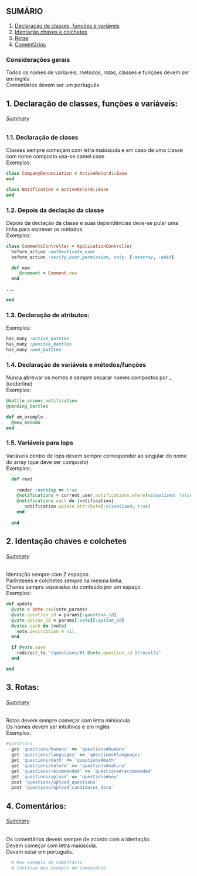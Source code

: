 
## SUMÁRIO
1. [Declaração de classes, funções e variáveis](#head1)<br />
2. [Identação chaves e colchetes](#head2)<br />
3. [Rotas](#head3)<br />
4. [Comentários](#head4)<br />

### Considerações gerais
Todos os nomes de variáveis, métodos, rotas, classes e funções devem ser em inglês <br>
Comentários devem ser um português

<a name="head1"></a>
## 1. Declaração de classes, funções e variáveis:
###### [Summary](#summary1)

### 1.1. Declaração de clases
Classes sempre começam com letra maiúscula e em caso de uma classe com nome composto usa-se camel case <br>
Exemplos:

```ruby
class CompanyDenunciation < ActiveRecord::Base
end
```
```ruby
class Notification < ActiveRecord::Base
end
```

### 1.2. Depois da declação da classe
Depois da declação da classe e suas dependências deve-se pular uma linha para escrever os métodos.
<br>
Exemplos:

```ruby
class CommentsController < ApplicationController
  before_action :authenticate_user
  before_action :verify_user_permission, only: [:destroy, :edit]

  def new
     @comment = Comment.new
  end

...

end
```

### 1.3. Declaração de atributos:
Exemplos:

```ruby
has_many :active_battles
has_many :passive_battles
has_many :won_battles
```

### 1.4. Declaração de variáveis e métodos/funções
Nunca abreviar os nomes e sempre separar nomes compostos por _ (underline)
<br>
Exemplos:

```ruby
@battle_answer_notification
@pending_battles
```

```ruby
def um_exemplo
  @meu_metodo
end
```
### 1.5. Variáveis para lops
Variáveis dentro de lops devem sempre corresponder ao singular do nome do array (que deve ser composto)<br>
Exemplos:

```ruby
  def read
    
    render :nothing => true
    @notifications = current_user.notifications.where(visualized: false)
    @notifications.each do |notification|
       notification.update_attribute(:visualized, true)
    end
  
  end
```
<a name="head2"></a>
## 2. Identação chaves e colchetes
###### [Summary](#summary2)

Identação sempre com 2 espaços.<br>
Parênteses e colchetes sempre na mesma linha.<br>
Chaves sempre separadas do conteúdo por um espaço.
<br>Exemplos:

```ruby
def update
  @vote = Vote.new(vote_params)
  @vote.question_id = params[:question_id]
  @vote.option_id = params[:vote][:option_id]
  @votes.each do |vote|
    vote.description = nil
  end

  if @vote.save
    redirect_to "/questions/#{ @vote.question_id }/results" 
  end 

end
```

<a name="head4"></a>
## 3. Rotas:
###### [Summary](#summary3)
Rotas devem sempre começar com letra minúscula<br>
Os nomes devem ser intuitivos e em inglês<br>
Exemplos:

```ruby
#questions
  get 'questions/humans' => 'questions#humans'
  get 'questions/languages' => 'questions#languages'
  get 'questions/math' => 'questions#math'
  get 'questions/nature' => 'questions#nature'
  get 'questions/recommended' => 'questions#recommended'
  get 'questions/upload' => 'questions#new'
  post 'questions/upload_questions'
  post 'questions/upload_candidates_data'
```

<a name="head6"></a>
## 4. Comentários:
###### [Summary](#summary4)
Os comentários devem sempre de acordo com a identação.<br>
Devem começar com letra maiúscula.<br>
Devem estar em português.

```ruby
  # Meu exemplo de comentário
  # Continua meu exemplo de comentário
  
```


